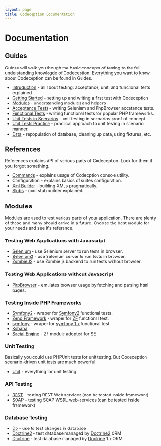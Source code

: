 ```yaml
---
layout: page
title: Codeception Documentation
---
```


# Documentation

## Guides

Guides will walk you though the basic concepts of testing to the full understanding knowlegde of Codeception.
Everything you want to know about Codeception can be found in Guides.

* [Intruduction](/docs/01-Introduction) - all about testing: acceptance, unit, and functional tests explained.
* [Getting Started](/docs/02-GettingStarted) - setting up and writing a first test with Codeception
* [Modules](/docs/03-Modules) - understanding modules and helpers
* [Acceptance Tests](/docs/04-AcceptanceTests) - writing Selenium and PhpBrowser accetance tests.
* [Functional Tests](/docs/05-FunctionalTests) - writing functional tests for popular PHP frameworks.
* [Unit Tests in Scenarios](/docs/06-UnitTestsScenarios) - unit testing in scenarios proof of concept.
* [Unit Tests Practice](/docs/07-UnitTestsPractice) - practical approach to unit testing in scenario manner.
* [Data](/docs/08-Data) - repopulation of database, cleaning up data, using fixtures, etc.

## References

References explains API of verious parts of Codeception. Look for them if you forgot something.

* [Commands](/docs/reference/commands) - explains usage of Codecption console utility.
* Configuration - explains basics of suites configuration.
* [Xml Builder](/docs/reference/xmlbuilder) - building XMLs pragmatically.
* [Stubs](/docs/reference/stubs) - cool stub builder explained.

## Modules

Modules are used to test various parts of your application. There are plenty of those and many should arrive in a future. 
Choose the best module for your needs and see it's reference.

### Testing Web Applications with Javascript

* [Selenium](/docs/modules/Selenium) - use Selenium server to run tests in browser.
* [Selenium2](/docs/modules/Selenium2)  - use Selenium server to run tests in browser.
* [ZombieJS](/docs/modules/ZombieJS) - use Zombie.js backend to run tests without browser.

### Testing Web Applications without Javascript

* [PhpBrowser](/docs/modules/PhpBrowser) - emulates browser usage by fetching and parsing html pages.

### Testing Inside PHP Frameworks

* [Symfony2](/docs/modules/Symfony2) - wraper for [Symfony2](http://symfony.com) functional tests.
* [Zend Framework](/docs/modules/Zend) - wraper for [ZF](http://framework.zend.com) functional test.
* [symfony](/docs/modules/symfony) - wraper for [symfony 1.x](http://symfony-project.org) functional test
* [Kohana](/docs/modules/Kohana) 
* [Social Engine](/docs/module/SocialEngine) - ZF module adopted for SE

### Unit Testing

Basically you could use PHPUnit tests for unit testing. But Codeception scenario-driven unit tests are much powerful )

* [Unit](/docs/modules/unit) - everything for unit testing.

### API Testing

* [REST](/docs/modules/REST) - testing REST Web services (can be tested inside framework)
* [SOAP](/docs/modules/SOAP) - testing SOAP WSDL web-services (can be tested inside framework)

### Database Testing

* [Db](/docs/modules/Db) - use to test changes in database
* [Doctrine2](/docs/modules/doctrine2) - test database managed by [Doctrine2](http://www.doctrine-project.org/) ORM
* [Doctrine](docs/modules/doctrine) - test database managed by [Doctrine](http://www.doctrine-project.org/) 1.x ORM

